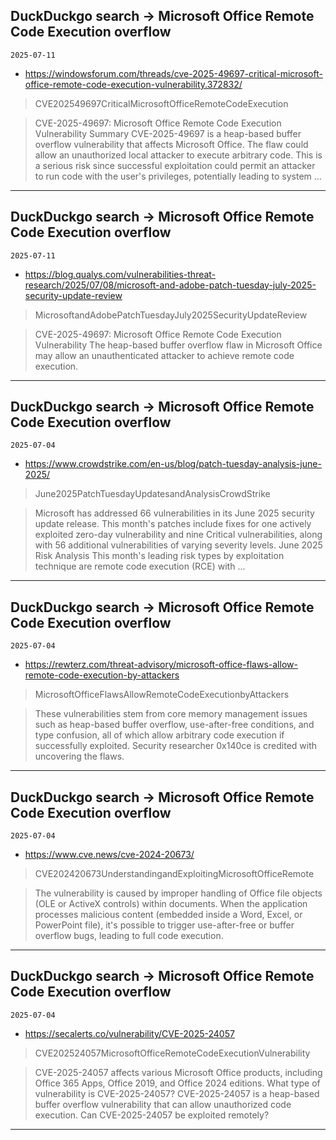 ## DuckDuckgo search -> Microsoft Office Remote Code Execution overflow
`2025-07-11`

* https://windowsforum.com/threads/cve-2025-49697-critical-microsoft-office-remote-code-execution-vulnerability.372832/

<blockquote>
 CVE202549697CriticalMicrosoftOfficeRemoteCodeExecution
</blockquote>
<blockquote>
CVE-2025-49697: Microsoft Office Remote Code Execution Vulnerability Summary CVE-2025-49697 is a heap-based buffer overflow vulnerability that affects Microsoft Office. The flaw could allow an unauthorized local attacker to execute arbitrary code. This is a serious risk since successful exploitation could permit an attacker to run code with the user's privileges, potentially leading to system ...
</blockquote>

---

## DuckDuckgo search -> Microsoft Office Remote Code Execution overflow
`2025-07-11`

* https://blog.qualys.com/vulnerabilities-threat-research/2025/07/08/microsoft-and-adobe-patch-tuesday-july-2025-security-update-review

<blockquote>
 MicrosoftandAdobePatchTuesdayJuly2025SecurityUpdateReview
</blockquote>
<blockquote>
CVE-2025-49697: Microsoft Office Remote Code Execution Vulnerability The heap-based buffer overflow flaw in Microsoft Office may allow an unauthenticated attacker to achieve remote code execution.
</blockquote>

---

## DuckDuckgo search -> Microsoft Office Remote Code Execution overflow
`2025-07-04`

* https://www.crowdstrike.com/en-us/blog/patch-tuesday-analysis-june-2025/

<blockquote>
 June2025PatchTuesdayUpdatesandAnalysisCrowdStrike
</blockquote>
<blockquote>
Microsoft has addressed 66 vulnerabilities in its June 2025 security update release. This month's patches include fixes for one actively exploited zero-day vulnerability and nine Critical vulnerabilities, along with 56 additional vulnerabilities of varying severity levels. June 2025 Risk Analysis This month's leading risk types by exploitation technique are remote code execution (RCE) with ...
</blockquote>

---

## DuckDuckgo search -> Microsoft Office Remote Code Execution overflow
`2025-07-04`

* https://rewterz.com/threat-advisory/microsoft-office-flaws-allow-remote-code-execution-by-attackers

<blockquote>
 MicrosoftOfficeFlawsAllowRemoteCodeExecutionbyAttackers
</blockquote>
<blockquote>
These vulnerabilities stem from core memory management issues such as heap-based buffer overflow, use-after-free conditions, and type confusion, all of which allow arbitrary code execution if successfully exploited. Security researcher 0x140ce is credited with uncovering the flaws.
</blockquote>

---

## DuckDuckgo search -> Microsoft Office Remote Code Execution overflow
`2025-07-04`

* https://www.cve.news/cve-2024-20673/

<blockquote>
 CVE202420673UnderstandingandExploitingMicrosoftOfficeRemote
</blockquote>
<blockquote>
The vulnerability is caused by improper handling of Office file objects (OLE or ActiveX controls) within documents. When the application processes malicious content (embedded inside a Word, Excel, or PowerPoint file), it's possible to trigger use-after-free or buffer overflow bugs, leading to full code execution.
</blockquote>

---

## DuckDuckgo search -> Microsoft Office Remote Code Execution overflow
`2025-07-04`

* https://secalerts.co/vulnerability/CVE-2025-24057

<blockquote>
 CVE202524057MicrosoftOfficeRemoteCodeExecutionVulnerability
</blockquote>
<blockquote>
CVE-2025-24057 affects various Microsoft Office products, including Office 365 Apps, Office 2019, and Office 2024 editions. What type of vulnerability is CVE-2025-24057? CVE-2025-24057 is a heap-based buffer overflow vulnerability that can allow unauthorized code execution. Can CVE-2025-24057 be exploited remotely?
</blockquote>

---

